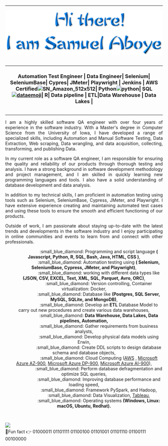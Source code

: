 ###### 
____________________________________________________________________________________________________________________________________________________________

<!-- <h1 align="center"> Hi there 👋</h1>
<h1 align="center"> I'm Samuel Aboye.</h1> -->


<p align="center"><img src="/assets/logo-trans-3.png" style="display: block; margin: auto;"></p>



###### 
____________________________________________________________________________________________________________________________________________________________
### <p align="center">Automation Test Engineer | Data Engineer| Selenium| SeleniumBase| Cypres| JMeter| Playwright | Jenkins | AWS Certified<img src="https://emoji.gg/assets/emoji/8053_SN_Amazon_512x512.png" width="16px" height="16px" alt="SN_Amazon_512x512"></a>| Python<img src="https://emoji.gg/assets/emoji/1887_python.png" width="14px" height="14px" alt="python"></a>| SQL<a href="https://emoji.gg/emoji/6648_dataemoji"><img src="https://emoji.gg/assets/emoji/6648_dataemoji.png" width="14px" height="14px" alt="dataemoji"></a>| R| Data pipeline | ETL|Data Warehouse | Data Lakes | </p>
###### 
____________________________________________________________________________________________________________________________________________________________
  
<p align="justify">
I am a highly skilled software QA engineer with over four years of experience in the software industry. With a Master's degree in Computer Science from the University of Iowa, I have developed a range of specialized skills, including Automation and Manual Software Testing, Data Extraction, Web scraping, Data wrangling, and data acquisition, collecting, transforming, and publishing Data.<p>

<p align="justify">
In my current role as a software QA engineer, I am responsible for ensuring the quality and reliability of our products through thorough testing and analysis. I have a strong background in software development methodology and project management, and I am skilled in quickly learning new programming languages and tools. I also have a solid understanding of database development and data analysis.<p>

<p align="justify">
In addition to my technical skills, I am proficient in automation testing using tools such as Selenium, SeleniumBase, Cypress, JMeter, and Playwright. I have extensive experience creating and maintaining automated test cases and using these tools to ensure the smooth and efficient functioning of our products.<p>

<p align="justify">
Outside of work, I am passionate about staying up-to-date with the latest trends and developments in the software industry and I enjoy participating in online communities and events to learn from and connect with other professionals.<p>
  
  
<p style="text-align:center">
&nbsp;&nbsp;&nbsp;&nbsp;&nbsp;&nbsp;&nbsp;&nbsp;&nbsp;&nbsp;&nbsp;&nbsp;&nbsp;&nbsp;&nbsp;&nbsp;&nbsp;&nbsp;&nbsp;&nbsp;&nbsp;&nbsp;&nbsp;&nbsp;:small_blue_diamond:  Programming and script language <b>( Javascript, Python, R, SQL, Bash, Java, HTML, CSS )</b>,<br>
&nbsp;&nbsp;&nbsp;&nbsp;&nbsp;&nbsp;&nbsp;&nbsp;&nbsp;&nbsp;&nbsp;&nbsp;&nbsp;&nbsp;&nbsp;&nbsp;&nbsp;&nbsp;&nbsp;&nbsp;&nbsp;&nbsp;&nbsp;&nbsp;:small_blue_diamond:  Automation testing using  <b>( Selenium, SeleniumBase, Cypress, JMeter, and Playwright)</b>, <br>
&nbsp;&nbsp;&nbsp;&nbsp;&nbsp;&nbsp;&nbsp;&nbsp;&nbsp;&nbsp;&nbsp;&nbsp;&nbsp;&nbsp;&nbsp;&nbsp;&nbsp;&nbsp;&nbsp;&nbsp;&nbsp;&nbsp;&nbsp;&nbsp;:small_blue_diamond:  working with different data types like <b>(JSON, CSV, EXCEL, Text, XML, SQL, Parquet, Avro, ORC)</b>,<br>
&nbsp;&nbsp;&nbsp;&nbsp;&nbsp;&nbsp;&nbsp;&nbsp;&nbsp;&nbsp;&nbsp;&nbsp;&nbsp;&nbsp;&nbsp;&nbsp;&nbsp;&nbsp;&nbsp;&nbsp;&nbsp;&nbsp;&nbsp;&nbsp;:small_blue_diamond:  Version controlling, Container virtualization: Docker,<br>
&nbsp;&nbsp;&nbsp;&nbsp;&nbsp;&nbsp;&nbsp;&nbsp;&nbsp;&nbsp;&nbsp;&nbsp;&nbsp;&nbsp;&nbsp;&nbsp;&nbsp;&nbsp;&nbsp;&nbsp;&nbsp;&nbsp;&nbsp;&nbsp;:small_blue_diamond:  Database like <b>(Postgres, SQL Server, MySQL, SQLite, and MongoDB)</b>,<br>
&nbsp;&nbsp;&nbsp;&nbsp;&nbsp;&nbsp;&nbsp;&nbsp;&nbsp;&nbsp;&nbsp;&nbsp;&nbsp;&nbsp;&nbsp;&nbsp;&nbsp;&nbsp;&nbsp;&nbsp;&nbsp;&nbsp;&nbsp;&nbsp;:small_blue_diamond:  Develop an <b>ETL</b> Database Model to carry out new procedures and create various data warehouses,<br>
&nbsp;&nbsp;&nbsp;&nbsp;&nbsp;&nbsp;&nbsp;&nbsp;&nbsp;&nbsp;&nbsp;&nbsp;&nbsp;&nbsp;&nbsp;&nbsp;&nbsp;&nbsp;&nbsp;&nbsp;&nbsp;&nbsp;&nbsp;&nbsp;:small_blue_diamond:  <b>Data Warehouse, Data Lakes, Data pipelines, Automation,</b><br>
&nbsp;&nbsp;&nbsp;&nbsp;&nbsp;&nbsp;&nbsp;&nbsp;&nbsp;&nbsp;&nbsp;&nbsp;&nbsp;&nbsp;&nbsp;&nbsp;&nbsp;&nbsp;&nbsp;&nbsp;&nbsp;&nbsp;&nbsp;&nbsp;:small_blue_diamond:   Gather requirements from business analysts,<br>
&nbsp;&nbsp;&nbsp;&nbsp;&nbsp;&nbsp;&nbsp;&nbsp;&nbsp;&nbsp;&nbsp;&nbsp;&nbsp;&nbsp;&nbsp;&nbsp;&nbsp;&nbsp;&nbsp;&nbsp;&nbsp;&nbsp;&nbsp;&nbsp;:small_blue_diamond:  Develop physical data models using Erwin,<br>
&nbsp;&nbsp;&nbsp;&nbsp;&nbsp;&nbsp;&nbsp;&nbsp;&nbsp;&nbsp;&nbsp;&nbsp;&nbsp;&nbsp;&nbsp;&nbsp;&nbsp;&nbsp;&nbsp;&nbsp;&nbsp;&nbsp;&nbsp;&nbsp;:small_blue_diamond:  Create DDL scripts to design database schema and database objects,<br>
&nbsp;&nbsp;&nbsp;&nbsp;&nbsp;&nbsp;&nbsp;&nbsp;&nbsp;&nbsp;&nbsp;&nbsp;&nbsp;&nbsp;&nbsp;&nbsp;&nbsp;&nbsp;&nbsp;&nbsp;&nbsp;&nbsp;&nbsp;&nbsp;:small_blue_diamond:  Cloud Computing (<a href="https://www.credly.com/badges/dea7ab47-4d66-4343-bb4a-e8fda880cffa/linked_in_profile"  target="_blank">AWS</a> ,
  <a href="https://www.credly.com/badges/9eabe562-1fab-4a4e-80d4-657e0b20348b?source=linked_in_profile"  target="_blank">Microsoft Azure AZ-900</a>,
  <a href="https://www.credly.com/badges/1461e6e4-a945-4c84-a4e7-db1d3213b7a1"  target="_blank">Microsoft Azure DP-900</a>,
  <a href="https://www.credly.com/badges/9e652dde-28a0-4561-b671-e1606f1789a3?source=linked_in_profile"  target="_blank">Microsoft Azure AI-900</a>),
  
  <br>
&nbsp;&nbsp;&nbsp;&nbsp;&nbsp;&nbsp;&nbsp;&nbsp;&nbsp;&nbsp;&nbsp;&nbsp;&nbsp;&nbsp;&nbsp;&nbsp;&nbsp;&nbsp;&nbsp;&nbsp;&nbsp;&nbsp;&nbsp;&nbsp;:small_blue_diamond:  Perform database defragmentation and optimize SQL queries,<br>
&nbsp;&nbsp;&nbsp;&nbsp;&nbsp;&nbsp;&nbsp;&nbsp;&nbsp;&nbsp;&nbsp;&nbsp;&nbsp;&nbsp;&nbsp;&nbsp;&nbsp;&nbsp;&nbsp;&nbsp;&nbsp;&nbsp;&nbsp;&nbsp;:small_blue_diamond:  Improving database performance and loading speed,<br>
&nbsp;&nbsp;&nbsp;&nbsp;&nbsp;&nbsp;&nbsp;&nbsp;&nbsp;&nbsp;&nbsp;&nbsp;&nbsp;&nbsp;&nbsp;&nbsp;&nbsp;&nbsp;&nbsp;&nbsp;&nbsp;&nbsp;&nbsp;&nbsp;:small_blue_diamond:  Framework PySpark, and Hadoop,  <b></b><br>
&nbsp;&nbsp;&nbsp;&nbsp;&nbsp;&nbsp;&nbsp;&nbsp;&nbsp;&nbsp;&nbsp;&nbsp;&nbsp;&nbsp;&nbsp;&nbsp;&nbsp;&nbsp;&nbsp;&nbsp;&nbsp;&nbsp;&nbsp;&nbsp;:small_blue_diamond:  Data Visualization, <a href="https://public.tableau.com/app/profile/saboye" target="_blank">Tableau,</a>  <br>
&nbsp;&nbsp;&nbsp;&nbsp;&nbsp;&nbsp;&nbsp;&nbsp;&nbsp;&nbsp;&nbsp;&nbsp;&nbsp;&nbsp;&nbsp;&nbsp;&nbsp;&nbsp;&nbsp;&nbsp;&nbsp;&nbsp;&nbsp;&nbsp;:small_blue_diamond:  Operating systems <b>(Windows, Linux: macOS, Ubuntu, Redhat).</b> <br>
</p>
<br>

<a href="https://linkedin.com/in/samuelaboye" target="_blank"><img src ="https://img.shields.io/badge/LinkedIn-0077B5?style=for-the-badge&logo=linkedin&logoColor=white" /></a><br>
:small_blue_diamond:Fun fact   👉   01000011 01101111 01100100 01101001 01101110 01100111 00100000

